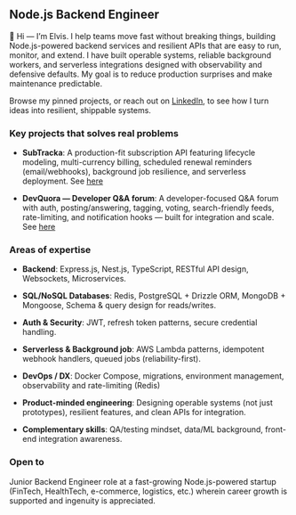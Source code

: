 ## Node.js Backend Engineer

👋 Hi — I’m Elvis. I help teams move fast without breaking things, building Node.js-powered backend services and resilient APIs that are easy to run, monitor, and extend.
I have built operable systems, reliable background workers, and serverless integrations designed with observability and defensive defaults. My goal is to reduce production surprises and make maintenance predictable.

Browse my pinned projects, or reach out on [LinkedIn](https://linkedin.com/in/elvisgideon001), to see how I turn ideas into resilient, shippable systems.

### Key projects that solves real problems

- **SubTracka**: A production-fit subscription API featuring lifecycle modeling, multi-currency billing, scheduled renewal reminders (email/webhooks), background job resilience, and serverless deployment.
See [here](https://github.com/Xelvise/SubTracka)

- **DevQuora — Developer Q&A forum**: A developer-focused Q&A forum with auth, posting/answering, tagging, voting, search-friendly feeds, rate-limiting, and notification hooks — built for integration and scale.
See [here](https://github.com/Xelvise/dev-quora)


### Areas of expertise

- **Backend**: Express.js, Nest.js, TypeScript, RESTful API design, Websockets, Microservices.

- **SQL/NoSQL Databases**: Redis, PostgreSQL + Drizzle ORM, MongoDB + Mongoose, Schema & query design for reads/writes.

- **Auth & Security**: JWT, refresh token patterns, secure credential handling.

- **Serverless & Background job**: AWS Lambda patterns, idempotent webhook handlers, queued jobs (reliability-first).

- **DevOps / DX**: Docker Compose, migrations, environment management, observability and rate-limiting (Redis)

- **Product-minded engineering**: Designing operable systems (not just prototypes), resilient features, and clean APIs for integration.

- **Complementary skills**: QA/testing mindset, data/ML background, front-end integration awareness.


### Open to

Junior Backend Engineer role at a fast-growing Node.js-powered startup (FinTech, HealthTech, e-commerce, logistics, etc.) wherein career growth is supported and ingenuity is appreciated.

<!--
**Xelvise/Xelvise** is a ✨ _special_ ✨ repository because its `README.md` (this file) appears on your GitHub profile.

Here are some ideas to get you started:

- 🔭 I’m currently working on ...
- 🌱 I’m currently learning ...
- 👯 I’m looking to collaborate on ...
- 🤔 I’m looking for help with ...
- 💬 Ask me about ...
- 📫 How to reach me: ...
- 😄 Pronouns: ...
- ⚡ Fun fact: ...
-->
